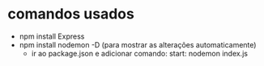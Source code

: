 # comandos usados

- npm install Express
- npm install nodemon -D (para mostrar as alterações automaticamente)
  - ir ao package.json e adicionar comando: start: nodemon index.js
